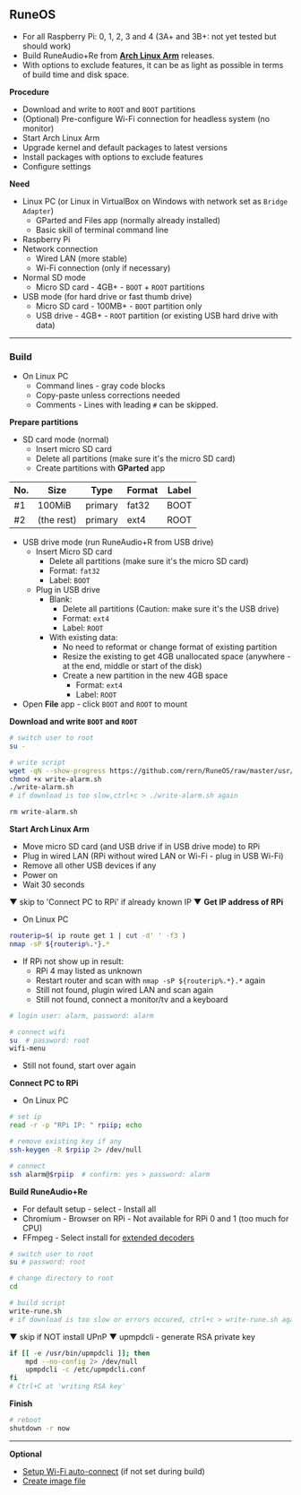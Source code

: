 RuneOS
---
- For all Raspberry Pi: 0, 1, 2, 3 and 4 (3A+ and 3B+: not yet tested but should work)
- Build RuneAudio+Re from [**Arch Linux Arm**](https://archlinuxarm.org/about/downloads) releases.
- With options to exclude features, it can be as light as possible in terms of build time and disk space.

**Procedure**
- Download and write to `ROOT` and `BOOT` partitions
- (Optional) Pre-configure Wi-Fi connection for headless system (no monitor)
- Start Arch Linux Arm
- Upgrade kernel and default packages to latest versions
- Install packages with options to exclude features
- Configure settings

**Need**
- Linux PC (or Linux in VirtualBox on Windows with network set as `Bridge Adapter`)
	- GParted and Files app (normally already installed)
	- Basic skill of terminal command line
- Raspberry Pi
- Network connection
	- Wired LAN (more stable)
	- Wi-Fi connection (only if necessary)
- Normal SD mode
	- Micro SD card - 4GB+ - `BOOT` + `ROOT` partitions
- USB mode (for hard drive or fast thumb drive)
	- Micro SD card - 100MB+ - `BOOT` partition only
	- USB drive - 4GB+ - `ROOT` partition (or existing USB hard drive with data)
---

### Build

- On Linux PC
	- Command lines - gray code blocks
	- Copy-paste unless corrections needed
	- Comments - Lines with leading `#` can be skipped.

**Prepare partitions**
- SD card mode (normal)
	- Insert micro SD card
	- Delete all partitions (make sure it's the micro SD card)
	- Create partitions with **GParted** app

| No. | Size        | Type    | Format | Label |
|-----|-------------|---------|--------|-------|
| #1  | 100MiB      | primary | fat32  | BOOT  |
| #2  | (the rest)  | primary | ext4   | ROOT  |
	
- USB drive mode (run RuneAudio+R from USB drive)
	- Insert Micro SD card
		- Delete all partitions (make sure it's the micro SD card)
		- Format: `fat32`
		- Label: `BOOT`
	- Plug in USB drive
		- Blank:
			- Delete all partitions (Caution: make sure it's the USB drive)
			- Format: `ext4`
			- Label: `ROOT`
		- With existing data:
			- No need to reformat or change format of existing partition
			- Resize the existing to get 4GB unallocated space (anywhere - at the end, middle or start of the disk)
			- Create a new partition in the new 4GB space
				- Format: `ext4`
				- Label: `ROOT`
- Open **File** app - click `BOOT` and `ROOT` to mount

**Download and write `BOOT` and `ROOT`**
```sh
# switch user to root
su -

# write script
wget -qN --show-progress https://github.com/rern/RuneOS/raw/master/usr/local/bin/write-alarm.sh
chmod +x write-alarm.sh
./write-alarm.sh
# if download is too slow,ctrl+c > ./write-alarm.sh again

rm write-alarm.sh
```

**Start Arch Linux Arm**
- Move micro SD card (and USB drive if in USB drive mode) to RPi
- Plug in wired LAN (RPi without wired LAN or Wi-Fi - plug in USB Wi-Fi)
- Remove all other USB devices if any
- Power on
- Wait 30 seconds

▼ skip to 'Connect PC to RPi' if already known IP ▼ **Get IP address of RPi**
- On Linux PC
```sh
routerip=$( ip route get 1 | cut -d' ' -f3 )
nmap -sP ${routerip%.*}.*
```
- If RPi not show up in result:
	- RPi 4 may listed as unknown
	- Restart router and scan with `nmap -sP ${routerip%.*}.*` again
	- Still not found, plugin wired LAN and scan again
	- Still not found, connect a monitor/tv and a keyboard
```sh
# login user: alarm, password: alarm

# connect wifi
su  # password: root
wifi-menu
```
- Still not found, start over again

**Connect PC to RPi**
- On Linux PC
```sh
# set ip
read -r -p "RPi IP: " rpiip; echo

# remove existing key if any
ssh-keygen -R $rpiip 2> /dev/null

# connect
ssh alarm@$rpiip  # confirm: yes > password: alarm
```

**Build RuneAudio+Re**
- For default setup - select - Install all
- Chromium - Browser on RPi - Not available for RPi 0 and 1 (too much for CPU)
- FFmpeg - Select install for [extended decoders](https://github.com/rern/RuneOS/blob/master/ffmpeg.md)
```sh
# switch user to root
su # password: root

# change directory to root
cd

# build script
write-rune.sh
# if download is too slow or errors occured, ctrl+c > write-rune.sh again
```

▼ skip if NOT install UPnP ▼ upmpdcli - generate RSA private key
```sh
if [[ -e /usr/bin/upmpdcli ]]; then
    mpd --no-config 2> /dev/null
    upmpdcli -c /etc/upmpdcli.conf
fi
# Ctrl+C at 'writing RSA key'
```

**Finish**
```sh
# reboot
shutdown -r now
```
---

**Optional**
- [Setup Wi-Fi auto-connect](https://github.com/rern/RuneAudio/tree/master/wifi_setup) (if not set during build)
- [Create image file](https://github.com/rern/RuneOS/blob/master/imagefile.md)
